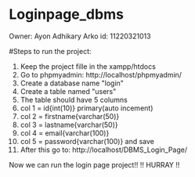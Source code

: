 # Loginpage_dbms
Owner: Ayon Adhikary Arko
id: 11220321013

#Steps to run the project:
1. Keep the project fille in the xampp/htdocs
2. Go to phpmyadmin: http://localhost/phpmyadmin/
3. Create a database name "login"
4. Create a table named "users"
5. The table should have 5 columns
6. col 1 = id{int(10)} primary(auto incement)
7. col 2 = firstname{varchar(50)}
8. col 3 = lastname{varchar(50)}
9. col 4 = email{varchar(100)}
10. col 5 = password{varchar(100)} and save
11. After this go to: http://localhost/DBMS_Login_Page/

Now we can run the login page project!!
    !! HURRAY !!
